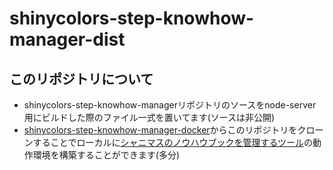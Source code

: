 # shinycolors-step-knowhow-manager-dist
## このリポジトリについて
- shinycolors-step-knowhow-managerリポジトリのソースをnode-server用にビルドした際のファイル一式を置いてます(ソースは非公開)
- [shinycolors-step-knowhow-manager-docker](https://github.com/imo-tikuwa/shinycolors-step-knowhow-manager-docker)からこのリポジトリをクローンすることでローカルに[シャニマスのノウハウブックを管理するツール](https://shinycolors-knowhow-manager.imo-tikuwa.com/)の動作環境を構築することができます(多分)
